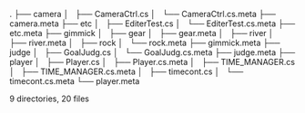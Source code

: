 .
├── camera
│   ├── CameraCtrl.cs
│   └── CameraCtrl.cs.meta
├── camera.meta
├── etc
│   ├── EditerTest.cs
│   └── EditerTest.cs.meta
├── etc.meta
├── gimmick
│   ├── gear
│   ├── gear.meta
│   ├── river
│   ├── river.meta
│   ├── rock
│   └── rock.meta
├── gimmick.meta
├── judge
│   ├── GoalJudg.cs
│   └── GoalJudg.cs.meta
├── judge.meta
├── player
│   ├── Player.cs
│   ├── Player.cs.meta
│   ├── TIME_MANAGER.cs
│   ├── TIME_MANAGER.cs.meta
│   ├── timecont.cs
│   └── timecont.cs.meta
└── player.meta

9 directories, 20 files
